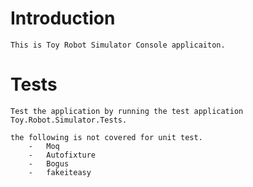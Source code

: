 # Introduction
	This is Toy Robot Simulator Console applicaiton.

# Tests
	Test the application by running the test application Toy.Robot.Simulator.Tests.

	the following is not covered for unit test. 
		-	Moq
		-	Autofixture
		-	Bogus
		-	fakeiteasy



